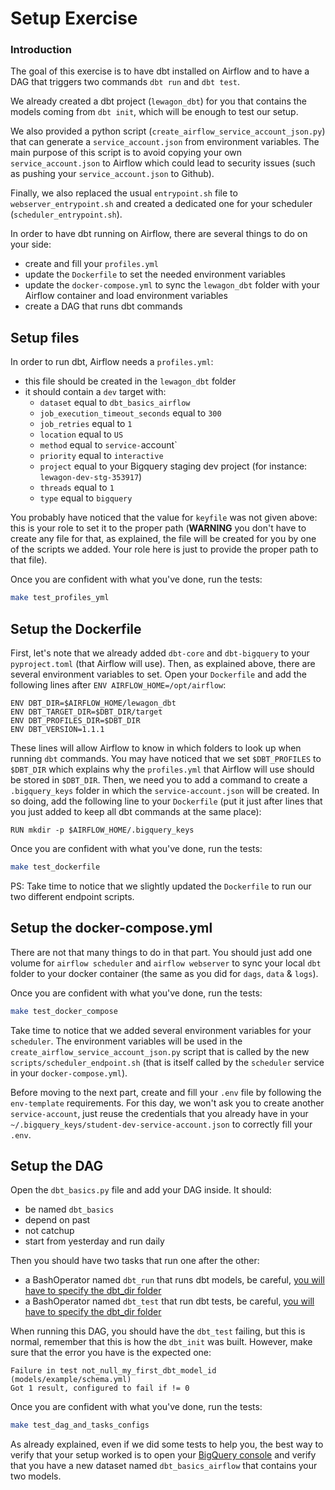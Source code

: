 # Setup Exercise

### Introduction

The goal of this exercise is to have dbt installed on Airflow and to have a DAG that triggers two commands `dbt run` and `dbt test`.

We already created a dbt project (`lewagon_dbt`) for you that contains the models coming from `dbt init`, which will be enough to test our setup.

We also provided a python script (`create_airflow_service_account_json.py`) that can generate a `service_account.json` from environment variables. The main purpose of this script is to avoid copying your own `service_account.json` to Airflow which could lead to security issues (such as pushing your `service_account.json` to Github).

Finally, we also replaced the usual `entrypoint.sh` file to `webserver_entrypoint.sh` and created a dedicated one for your scheduler (`scheduler_entrypoint.sh`).

In order to have dbt running on Airflow, there are several things to do on your side:
- create and fill your `profiles.yml`
- update the `Dockerfile` to set the needed environment variables
- update the `docker-compose.yml` to sync the `lewagon_dbt` folder with your Airflow container and load environment variables
- create a DAG that runs dbt commands


## Setup files

In order to run dbt, Airflow needs a `profiles.yml`:
- this file should be created in the `lewagon_dbt` folder
- it should contain a `dev` target with:
    - `dataset` equal to `dbt_basics_airflow`
    - `job_execution_timeout_seconds` equal to `300`
    - `job_retries` equal to `1`
    - `location` equal to `US`
    - `method` equal to `service-`account`
    - `priority` equal to `interactive`
    - `project` equal to your Bigquery staging dev project (for instance: `lewagon-dev-stg-353917`)
    - `threads` equal to `1`
    - `type` equal to `bigquery`

You probably have noticed that the value for `keyfile` was not given above: this is your role to set it to the proper path (**WARNING** you don't have to create any file for that, as explained, the file will be created for you by one of the scripts we added. Your role here is just to provide the proper path to that file).

Once you are confident with what you've done, run the tests:

```bash
make test_profiles_yml
```


## Setup the Dockerfile

First, let's note that we already added `dbt-core` and `dbt-bigquery` to your `pyproject.toml` (that Airflow will use). Then, as explained above, there are several environment variables to set. Open your `Dockerfile` and add the following lines after `ENV AIRFLOW_HOME=/opt/airflow`:

```
ENV DBT_DIR=$AIRFLOW_HOME/lewagon_dbt
ENV DBT_TARGET_DIR=$DBT_DIR/target
ENV DBT_PROFILES_DIR=$DBT_DIR
ENV DBT_VERSION=1.1.1
```

These lines will allow Airflow to know in which folders to look up when running `dbt` commands. You may have noticed that we set `$DBT_PROFILES` to `$DBT_DIR` which explains why the `profiles.yml` that Airflow will use should be stored in `$DBT_DIR`. Then, we need you to add a command to create a `.bigquery_keys` folder in which the `service-account.json` will be created. In so doing, add the following line to your `Dockerfile` (put it just after lines that you just added to keep all dbt commands at the same place):

```
RUN mkdir -p $AIRFLOW_HOME/.bigquery_keys
```

Once you are confident with what you've done, run the tests:

```bash
make test_dockerfile
```

PS: Take time to notice that we slightly updated the `Dockerfile` to run our two different endpoint scripts.

## Setup the docker-compose.yml

There are not that many things to do in that part. You should just add one volume for `airflow scheduler` and `airflow webserver` to sync your local `dbt` folder to your docker container (the same as you did for `dags`, `data` & `logs`).


Once you are confident with what you've done, run the tests:

```bash
make test_docker_compose
```

Take time to notice that we added several environment variables for your `scheduler`. The environment variables will be used in the `create_airflow_service_account_json.py` script that is called by the new `scripts/scheduler_endpoint.sh` (that is itself called by the `scheduler` service in your `docker-compose.yml`).

Before moving to the next part, create and fill your `.env` file by following the `env-template` requirements. For this day, we won't ask you to create another `service-account`, just reuse the credentials that you already have in your `~/.bigquery_keys/student-dev-service-account.json` to correctly fill your `.env`.


## Setup the DAG

Open the `dbt_basics.py` file and add your DAG inside. It should:
- be named `dbt_basics`
- depend on past
- not catchup
- start from yesterday and run daily

Then you should have two tasks that run one after the other:
- a BashOperator named `dbt_run` that runs dbt models, be careful, [you will have to specify the dbt_dir folder](https://docs.getdbt.com/dbt-cli/configure-your-profile#advanced-customizing-a-profile-directory)
- a BashOperator named `dbt_test` that run dbt tests, be careful, [you will have to specify the dbt_dir folder](https://docs.getdbt.com/dbt-cli/configure-your-profile#advanced-customizing-a-profile-directory)

When running this DAG, you should have the `dbt_test` failing, but this is normal, remember that this is how the `dbt_init` was built. However, make sure that the error you have is the expected one:

```
Failure in test not_null_my_first_dbt_model_id (models/example/schema.yml)
Got 1 result, configured to fail if != 0
```

Once you are confident with what you've done, run the tests:

```bash
make test_dag_and_tasks_configs
```

As already explained, even if we did some tests to help you, the best way to verify that your setup worked is to open your [BigQuery console](https://console.cloud.google.com/bigquery) and verify that you have a new dataset named `dbt_basics_airflow` that contains your two models.
